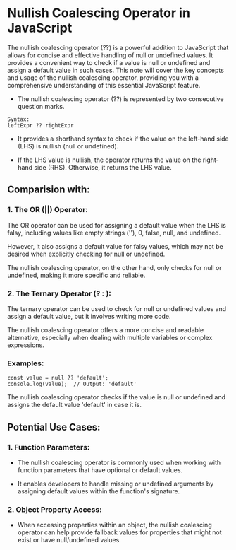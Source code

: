 #  Nullish Coalescing Operator in JavaScript

The nullish coalescing operator (??) is a powerful addition to JavaScript that allows for concise and effective handling of null or undefined values. It provides a convenient way to check if a value is null or undefined and assign a default value in such cases. This note will cover the key concepts and usage of the nullish coalescing operator, providing you with a comprehensive understanding of this essential JavaScript feature.

- The nullish coalescing operator (??) is represented by two consecutive question marks.
```
Syntax:
leftExpr ?? rightExpr
```

- It provides a shorthand syntax to check if the value on the left-hand side (LHS) is nullish (null or undefined).

- If the LHS value is nullish, the operator returns the value on the right-hand side (RHS). Otherwise, it returns the LHS value.

## Comparision with: 
### 1. The OR (||) Operator:
The OR operator can be used for assigning a default value when the LHS is falsy, including values like empty strings (''), 0, false, null, and undefined.

However, it also assigns a default value for falsy values, which may not be desired when explicitly checking for null or undefined.

The nullish coalescing operator, on the other hand, only checks for null or undefined, making it more specific and reliable.

### 2. The Ternary Operator (? : ):
The ternary operator can be used to check for null or undefined values and assign a default value, but it involves writing more code.

The nullish coalescing operator offers a more concise and readable alternative, especially when dealing with multiple variables or complex expressions.

### Examples:
```
const value = null ?? 'default';
console.log(value);  // Output: 'default'
```
The nullish coalescing operator checks if the value is null or undefined and assigns the default value 'default' in case it is.

## Potential Use Cases:

### 1. Function Parameters:
- The nullish coalescing operator is commonly used when working with function parameters that have optional or default values.

- It enables developers to handle missing or undefined arguments by assigning default values within the function's signature.

### 2. Object Property Access:
- When accessing properties within an object, the nullish coalescing operator can help provide fallback values for properties that might not exist or have null/undefined values.
